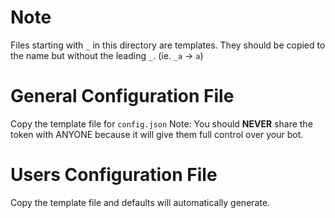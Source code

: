 # Note
 Files starting with `_` in this directory are templates. They should be copied to the name but without the leading `_`. (ie. `_a` -> `a`)

# General Configuration File
 Copy the template file for `config.json` Note: You should **NEVER** share the token with ANYONE because it will give them full control over your bot.

# Users Configuration File
 Copy the template file and defaults will automatically generate.
